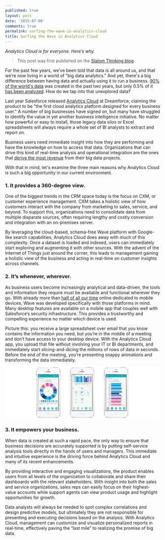 ```yaml
---
published: true
layout: post
date: '2015-07-08'
comments: true
permalink: surfing-the-wave-in-analytics-cloud
title: Surfing the Wave in Analytics Cloud
---
```

_Analytics Cloud is for everyone. Here’s why._

> This post was first published on the <a href="https://www.slalom.com/thinking/surfing-the-wave-in-analytics-cloud" target="_blank">Slalom Thinking blog</a>.

For the past few years, we’ve been told that data is all around us, and that we’re now living in a world of "big data analytics." And yet, there's a big difference between having data and actually using it to run a business. <a href="http://www-01.ibm.com/software/data/bigdata/what-is-big-data.html" target="_blank">90% of the world's data</a> was created in the past two years, but only 0.5% of it <a href="https://www.emc.com/collateral/analyst-reports/idc-digital-universe-united-states.pdf" target="_blank">has been analyzed</a>. How do we tap into that unexplored data?

Last year Salesforce released <a href="http://www.salesforce.com/analytics-cloud/overview/" target="_blank">Analytics Cloud</a> at Dreamforce, claiming the product to be "the first cloud analytics platform designed for every business user." A number of big businesses have signed on, but many have struggled to identify the value in yet another business intelligence initiative. No matter how powerful or easy to install, those legacy data silos or Excel spreadsheets will always require a whole set of BI analysts to extract and report on.

Business users need immediate insight into how they are performing and have the knowledge on how to access that data. Organizations that can drive this kind of real-time analysis and operational integration are the ones that <a href="http://wikibon.org/wiki/v/Follow_the_Money:_Big_Data_ROI_and_Inline_Analytics" target="_blank">derive the most revenue</a> from their big data projects.

With that in mind, let's examine the three main reasons why Analytics Cloud is such a big opportunity in our current environment.

### 1. It provides a 360-degree view.

One of the biggest trends in the CRM space today is the focus on CXM, or customer experience management. CXM takes a holistic view of how customers interact with the company from marketing to sales, service, and beyond. To support this, organizations need to consolidate data from multiple disparate sources, often requiring lengthy and costly conversion and integration with an on-premises server.

By leveraging the cloud-based, schema-free Wave platform with Google-like search capabilities, Analytics Cloud does away with much of this complexity. Once a dataset is loaded and indexed, users can immediately start exploring and augmenting it with other sources. With the advent of the Internet of Things just around the corner, this leads to management gaining a holistic view of the business and acting in real-time on customer insights across channels.

### 2. It’s whenever, wherever.

As business users become increasingly analytical and data-driven, the tools and information they require must be available and functional wherever they go. With already more than <a href="http://www.marketingcharts.com/online/in-the-us-time-spent-with-mobile-apps-now-exceeds-the-desktop-web-41153/" target="_blank">half of all our time</a> online dedicated to mobile devices, Wave was developed specifically with those platforms in mind. Many desktop features are available on a mobile app that couples well with Salesforce’s security infrastructure. This provides a trustworthy and compelling experience no matter which device is used.

Picture this: you receive a large spreadsheet over email that you know contains the information you need, but you’re in the middle of a meeting and don’t have access to your desktop device. With the Analytics Cloud app, you upload that file without involving your IT or BI departments, and immediately start slicing-and-dicing the millions of rows of data in seconds. Before the end of the meeting, you’re presenting snappy animations and transforming the data immediately.

<img src="/assets/pics/analytics-cloud-screenshot.jpg" alt="Screenshot of Analytics Cloud"/>

### 3. It empowers your business.

When data is created at such a rapid pace, the only way to ensure that business decisions are accurately supported is by putting self-service analysis tools directly in the hands of users and managers. This immediate and intuitive experience is the driving force behind Analytics Cloud and many of its recent enhancements.

By providing interactive and engaging visualizations, the product enables users from all levels of the organization to collaborate and share their dashboards with the relevant stakeholders. With insight into both the sales and service organizations, sales reps can easily focus on their highest-value accounts while support agents can view product usage and highlight opportunities for growth.

Data analysts will always be needed to spot complex correlations and design predictive models, but ultimately they are not responsible for presenting and executing decisions based on the analysis. With Analytics Cloud, management can customize and visualize personalized reports in real-time, effectively paving the “last mile” to realizing the promise of big data.
